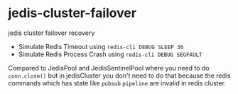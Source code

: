 # jedis-cluster-failover
jedis cluster failover recovery
* Simulate Redis Timeout using `redis-cli DEBUG SLEEP 30`
* Simulate Redis Process Crash using `redis-cli DEBUG SEGFAULT`

Compared to JedisPool and JedisSentinelPool where you need to do `conn.close()`  but in jedisCluster you don't need to 
do that because the redis commands which has state like `pubsub` `pipeline` are invalid in redis cluster. 